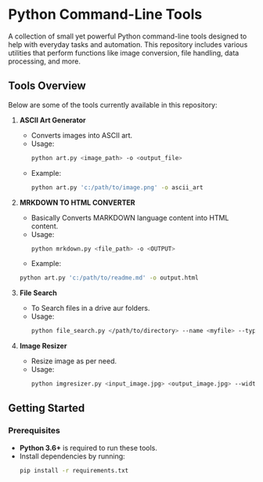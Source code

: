 # Python Command-Line Tools

A collection of small yet powerful Python command-line tools designed to help with everyday tasks and automation. This repository includes various utilities that perform functions like image conversion, file handling, data processing, and more.

## Tools Overview

Below are some of the tools currently available in this repository:

1. **ASCII Art Generator**
   - Converts images into ASCII art.
   - Usage:
     ```bash
     python art.py <image_path> -o <output_file>
     ```
   - Example:
     ```bash
     python art.py 'c:/path/to/image.png' -o ascii_art
     ```

2. **MRKDOWN TO HTML CONVERTER**
   - Basically Converts MARKDOWN language content into HTML content. 
   - Usage:
     ```bash
     python mrkdown.py <file_path> -o <OUTPUT> 
     ```
    - Example:
     ```bash
     python art.py 'c:/path/to/readme.md' -o output.html
     ```

3. **File Search**
   - To Search files in a drive aur folders.
   - Usage:
     ```bash
     python file_search.py </path/to/directory> --name <myfile> --type <txt> --min-size 1000 --max-size 5000 --modified-after 2023-01-01 --modified-before 2023-12-31
     ```
4. **Image Resizer**
   - Resize image as per need.
   - Usage:
     ```bash
     python imgresizer.py <input_image.jpg> <output_image.jpg> --width <width> --height <height>

     ```

## Getting Started

### Prerequisites
- **Python 3.6+** is required to run these tools.
- Install dependencies by running:
  ```bash
  pip install -r requirements.txt
